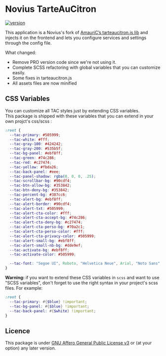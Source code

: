 # Novius TarteAuCitron

[![version]][version]

This application is a Novius's fork of [AmauriC’s tarteaucitron.js lib](https://github.com/AmauriC/tarteaucitron.js) and injects it on the frontend and lets you configure services and settings through the config file.

What changed:  

- Remove PRO version code since we're not using it.
- Complete SCSS refactoring with global variables that you can customize easily.
- Some fixes in tarteaucitron.js
- All assets files are now minified

## CSS Variables

You can customize all TAC styles just by extending CSS variables.  
This package is shipped with these variables that you can extend in your own projct's css/scss :

```css
:root {
  --tac-primary: #505999;
  --tac-white: #fff;
  --tac-gray-100: #424242;
  --tac-gray-200: #535b5f;
  --tac-bg-panel: #ebf8ff;
  --tac-green: #74c286;
  --tac-red: #c27474;
  --tac-yellow: #fbda26;
  --tac-back-panel: #eee;
  --tac-panel-shadow: rgba(0, 0, 0, .25);
  --tac-scrollbar-bg: #90cdf4;
  --tac-btn-allow-bg: #353842;
  --tac-btn-deny-bg: #353842;
  --tac-percent-bg: #387cc6;
  --tac-alert-bg: #ebf8ff;
  --tac-alert-border: #90cdf4;
  --tac-alert-txt: #505999;
  --tac-alert-cta-color: #fff;
  --tac-alert-cta-accept-bg: #74c286;
  --tac-alert-cta-deny-bg: #c27474;
  --tac-alert-cta-perso-bg: #70a2c1;
  --tac-alert-cta-perso-color: #fff;
  --tac-alert-cta-privacy-color: #505999;
  --tac-alert-small-bg: #ebf8ff;
  --tac-alert-small-nb-bg: #dde9ef;
  --tac-activate-bg: #ebf8ff;
  --tac-activate-color: #505999;

  --tac-font: "Segoe UI", Roboto, "Helvetica Neue", Arial, "Noto Sans", sans-serif, "Apple Color Emoji", "Segoe UI Emoji", "Segoe UI Symbol", "Noto Color Emoji";
}
```

**Warning:** if you want to extend these CSS variables in `scss` and want to use "SCSS variables", don't forget to use the right syntax in your project's scss files. For example:  

```scss
:root {
  --tac-primary: #{$blue} !important;
  --tac-bg-panel: #{$blue} !important;
  --tac-back-panel: #{$white} !important;
}
```

## Licence

This package is under [GNU Affero General Public License v3](http://www.gnu.org/licenses/agpl-3.0.html) or (at your option) any later version.

[version]: https://img.shields.io/badge/version-2.0.2-%23d85a94.svg
